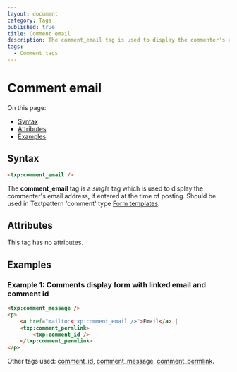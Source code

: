 ```yaml
---
layout: document
category: Tags
published: true
title: Comment email
description: The comment_email tag is used to display the commenter's email address, if entered at the time of posting.
tags:
  - Comment tags
---
```


# Comment email

On this page:

* [Syntax](#syntax)
* [Attributes](#attributes)
* [Examples](#examples)

## Syntax

~~~ html
<txp:comment_email />
~~~

The **comment_email** tag is a *single* tag which is used to display the commenter's email address, if entered at the time of posting. Should be used in Textpattern 'comment' type [Form templates](https://docs.textpattern.com/themes/form-templates-explained).

## Attributes

This tag has no attributes.

## Examples

### Example 1: Comments display form with linked email and comment id

~~~ html
<txp:comment_message />
<p>
    <a href="mailto:<txp:comment_email />">Email</a> |
    <txp:comment_permlink>
        <txp:comment_id />
    </txp:comment_permlink>
</p>
~~~

Other tags used: [comment_id](comment_id), [comment_message](comment_message), [comment_permlink](comment_permlink).
